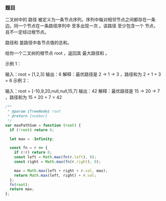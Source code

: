 <!-- @format -->

### 题目

二叉树中的 路径 被定义为一条节点序列，序列中每对相邻节点之间都存在一条边。同一个节点在一条路径序列中 至多出现一次 。该路径 至少包含一个 节点，且不一定经过根节点。

路径和 是路径中各节点值的总和。

给你一个二叉树的根节点 root ，返回其 最大路径和 。

示例 1：

输入：root = [1,2,3]
输出：6
解释：最优路径是 2 -> 1 -> 3 ，路径和为 2 + 1 + 3 = 6
示例 2：

输入：root = [-10,9,20,null,null,15,7]
输出：42
解释：最优路径是 15 -> 20 -> 7 ，路径和为 15 + 20 + 7 = 42

```js
/**
 * @param {TreeNode} root
 * @return {number}
 */
var maxPathSum = function (root) {
  if (!root) return 0;

  let max = -Infinity;

  const fn = r => {
    if (!r) return 0;
    const left = Math.max(fn(r.left), 0);
    const right = Math.max(fn(r.right), 0);

    max = Math.max(left + right + r.val, max);
    return Math.max(left, right) + r.val;
  };
  fn(root);
  return max;
};
```

